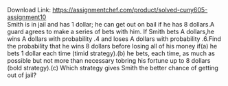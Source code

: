 Download Link: https://assignmentchef.com/product/solved-cuny605-assignment10
<br>
Smith is in jail and has 1 dollar; he can get out on bail if he has 8 dollars.A guard agrees to make a series of bets with him. If Smith bets A dollars,he wins A dollars with probability .4 and loses A dollars with probability .6.Find the probability that he wins 8 dollars before losing all of his money if(a) he bets 1 dollar each time (timid strategy).(b) he bets, each time, as much as possible but not more than necessary tobring his fortune up to 8 dollars (bold strategy).(c) Which strategy gives Smith the better chance of getting out of jail?